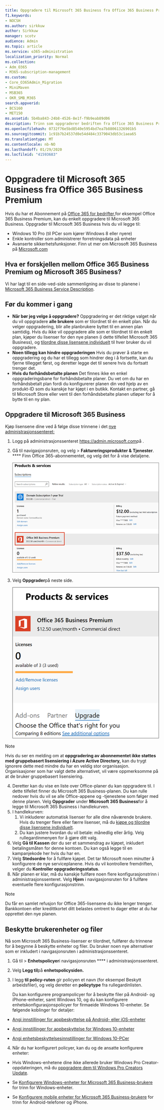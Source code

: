 ```yaml
---
title: Oppgradere til Microsoft 365 Business fra Office 365 Business Premium
f1.keywords:
- NOCSH
ms.author: sirkkuw
author: Sirkkuw
manager: scotv
audience: Admin
ms.topic: article
ms.service: o365-administration
localization_priority: Normal
ms.collection:
- Adm_O365
- M365-subscription-management
ms.custom:
- Core_O365Admin_Migration
- MiniMaven
- MSB365
- OKR_SMB_M365
search.appverid:
- BCS160
- MET150
ms.assetid: 5b4ba843-24b8-4526-8e1f-f9b9eab89d06
description: Trinn som oppgraderer bedriften fra Office 365 Business Premium til Microsoft 365 Business.
ms.openlocfilehash: 0732f76e5bd8540e5954bd7ea7b88061326901b5
ms.sourcegitcommit: 1c91b7b24537d0e54d484c3379043db53c1aea65
ms.translationtype: MT
ms.contentlocale: nb-NO
ms.lasthandoff: 01/29/2020
ms.locfileid: "41593683"
---
```

# <a name="upgrade-to-microsoft-365-business-from-office-365-business-premium"></a>Oppgradere til Microsoft 365 Business fra Office 365 Business Premium

Hvis du har et Abonnement på [Office 365 for bedrifter,](https://products.office.com/compare-all-microsoft-office-products-4-column?activetab=tab:primaryr2)for eksempel Office 365 Business Premium, kan du enkelt oppgradere til Microsoft 365 Business. Oppgrader til Microsoft 365 Business hvis du vil legge til: 
- Windows 10 Pro (til PCer som kjører Windows 8 eller nyere)
- Enkle kontroller som administrerer forretningsdata på enheter
- Avanserte sikkerhetsfunksjoner.
Finn ut mer om Microsoft 365 Business på [Microsoft.com](https://www.microsoft.com/microsoft-365/business)

## <a name="whats-the-difference-between-office-365-business-premium-and-microsoft-365-business"></a>Hva er forskjellen mellom Office 365 Business Premium og Microsoft 365 Business?
Vi har lagt til en side-ved-side sammenligning av disse to planene i [Microsoft 365 Business Service Description](https://docs.microsoft.com/office365/servicedescriptions/microsoft-365-service-descriptions/microsoft-365-business-service-description). 

## <a name="before-you-get-started"></a>Før du kommer i gang

- **Når bør jeg velge å oppgradere?** Oppgradering er det riktige valget når du vil oppgradere **alle brukere** som er tilordnet til én enkelt plan. Når du velger oppgradering, blir alle planbrukere byttet til en annen plan samtidig. Hvis du ikke vil oppgradere alle som er tilordnet til én enkelt plan, kjøper du lisenser for den nye planen (i dette tilfellet Microsoft 365 Business), og [tilordne disse lisensene individuelt](https://docs.microsoft.com/office365/admin/manage/assign-licenses-to-users) til hver bruker du vil oppgradere. 
- **Noen tillegg kan hindre oppgraderingen** Hvis du prøver å starte en oppgradering og du har et tillegg som hindrer deg i å fortsette, kan du fjerne tillegget først, og deretter legge det til senere hvis du fortsatt trenger det. 
- **Hvis du forhåndsbetalte planen** Det finnes ikke en enkel oppgraderingsbane for forhåndsbetalte planer. Du vet om du har en forhåndsbetalt plan fordi du konfigurerer planen din ved hjelp av en produkt-ID som du kanskje har kjøpt i en butikk. Kontakt en partner, gå til Microsoft Store eller vent til den forhåndsbetalte planen utløper for å bytte til en ny plan.

## <a name="upgrade-to-microsoft-365-business"></a>Oppgradere til Microsoft 365 Business
Kjøp lisensene dine ved å følge disse trinnene i det [nye administrasjonssenteret:](https://docs.microsoft.com/office365/admin/microsoft-365-admin-center-preview)
1. Logg på administrasjonssenteret <a href="https://go.microsoft.com/fwlink/p/?linkid=837890" target="_blank">https://admin.microsoft.com</a>på .
2. Gå til navigasjonsruten, og velg \> **Faktureringsprodukter & Tjenester**. **** Finn Office 365-abonnementet, og velg det for å vise detaljene. 

    ![Et skjermbilde viser hvordan du finner og velger abonnementet ditt i administrasjonssenteret.](media/FindYourSubscription.png)

3. Velg **Oppgrader**på neste side. 

      ![Et skjermbilde viser hvor du skal velge Oppgrader i administrasjonssenteret.](media/SelectUpgrade.png)

  > [!NOTE]
  > Hvis du ser en melding om at **oppgradering av abonnementet ikke støttes med gruppebasert lisensiering i Azure Active Directory,** kan du trygt ignorere dette med mindre du har en veldig stor organisasjon. Organisasjoner som har valgt dette alternativet, vil være oppmerksomme på at de bruker gruppebasert lisensiering.

4. Deretter kan du vise en liste over Office-planer du kan oppgradere til. I dette tilfellet finner du Microsoft 365 Business-planen. Du kan rulle nedover hvis du vil se alle Office-appene og -tjenestene som følger med denne planen. Velg **Oppgrader** under **Microsoft 365 Business**for å legge til Microsoft 365 Business i handlekurven.
5. I handlekurven:
    1. Vi inkluderer automatisk lisenser for alle dine nåværende brukere. Hvis du trenger flere eller færre lisenser, må du [kjøpe og tilordne disse lisensene individuelt](https://docs.microsoft.com/office365/admin/manage/assign-licenses-to-users).  
    2. Du kan justere hvordan du vil betale: månedlig eller årlig. Velg rullegardinmenyen for å gjøre ditt valg.
6. Velg **Gå til Kassen** der du ser et sammendrag av kjøpet, inkludert betalingsmåten for denne kontoen. Du kan også legge til en kampanjekode her hvis du har en.
7. Velg **Stedsordre** for å fullføre kjøpet.
Det tar Microsoft noen minutter å konfigurere de nye serviceplanene. Hvis du vil kontrollere fremdriften, velger du **Kontroller oppgraderingsstatus**. 
1. Når planen er klar, må du kanskje fullføre noen flere konfigurasjonstrinn i administrasjonssenteret. Velg **Hjem** i navigasjonsruten for å fullføre eventuelle flere konfigurasjonstrinn.

> [!NOTE]
> Du får en samlet refusjon for Office 365-lisensene du ikke lenger trenger. Bankkontoen eller kredittkortet ditt belastes omtrent to dager etter at du har opprettet den nye planen.
  
## <a name="protect-user-devices-and-files"></a>Beskytte brukerenheter og filer

Nå som Microsoft 365 Business-lisenser er tilordnet, fullfører du trinnene for å begynne å beskytte enheter og filer. Du bruker noen nye alternativer som er inkludert i navigasjonsruten i administrasjonssenteret.
  
1. Gå til \> **Enhetspolicyer**i navigasjonsruten **** i administrasjonssenteret.
    
2. Velg **Legg til**på **enhetspolicysiden.**
    
3. I legg **til policy-ruten** gir policyen et navn (for eksempel Beskytt arbeidsfiler), og velg deretter en **policytype** fra rullegardinlisten. 
    
    Du kan konfigurere programpolicyer for å beskytte filer på Android- og iPhone-enheter, samt Windows 10, og du kan konfigurere enhetskonfigurasjonspolicyer for firmaeide Windows 10-enheter. Se følgende koblinger for detaljer:
    
  - [Angi innstillinger for appbeskyttelse på Android- eller iOS-enheter](app-protection-settings-for-android-and-ios.md)
    
  - [Angi innstillinger for appbeskyttelse for Windows 10-enheter](protection-settings-for-windows-10-devices.md)
    
  - [Angi enhetsbeskyttelsesinnstillinger for Windows 10-PCer](protection-settings-for-windows-10-pcs.md)
    
  
4. Når du har konfigurert policyer, kan du og de ansatte konfigurere enheter:
    
  - Hvis Windows-enhetene dine ikke allerede bruker Windows Pro Creator-oppdateringen, må du [oppgradere dem til Windows Pro Creators Update](upgrade-to-windows-pro-creators-update.md).
    
  - Se [Konfigurere Windows-enheter for Microsoft 365 Business-brukere](set-up-windows-devices.md) for trinn for Windows-enheter. 
    
  - Se [Konfigurere mobile enheter for Microsoft 365 Business-brukere](set-up-mobile-devices.md) for trinn for Android-telefoner og iPhone. 
